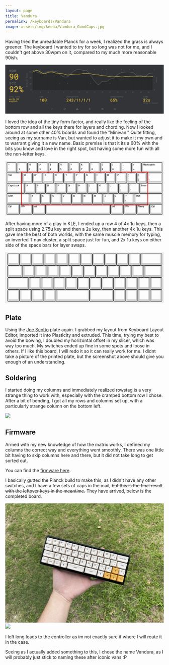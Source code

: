 ```yaml
---
layout: page
title: Vandura
permalink: /keyboards/Vandura
image: assets/img/keeba/Vandura_GoodCaps.jpg
---
```


Having tried the unreadable Planck for a week, I realized the grass is always greener. The keyboard I wanted to try for so long was not for me, and I couldn't get above 30wpm on it, compared to my much more reasonable 90ish.

![](../assets/img/keeba/wpm.png)

I loved the idea of the tiny form factor, and really like the feeling of the bottom row and all the keys there for layers and chording. Now I looked around at some other 40% boards and found the "Minivan." Quite fitting, seeing as my surname is Van, but wanted to adjust it to make it my own and to warrant giving it a new name. Basic premise is that it its a 60% with the bits you know and love in the right spot, but having some more fun with all the non-letter keys.

![](../assets/img/keeba/Vandura_Concept.png)

After having more of a play in KLE, I ended up a row 4 of 4x 1u keys, then a split space using 2.75u key and then a 2u key, then another 4x 1u keys. This gave me the best of both worlds, with the same muscle memory for typing, an inverted T nav cluster, a split space just for fun, and 2x 1u keys on either side of the space bars for layer swaps.

![](../assets/img/keeba/Vandura_KLE.png)

## Plate

Using the [Joe Scotto](https://www.github.com/joe-scotto) plate again. I grabbed my layout from Keyboard Layout Editor, imported it into Plasticity and extruded. This time, trying my best to avoid the bowing, I doubled my horizontal offset in my slicer, which was way too much. My switches ended up fine in some spots and loose in others. If I like this board, I will redo it so it can really work for me. I didnt take a picture of the printed plate, but the screenshot above should give you enough of an understanding.

## Soldering

I started doing my columns and immediately realized rowstag is a very strange thing to work with, especially with the cramped bottom row I chose. After a bit of bending, I got all my rows and columns set up, with a particularly strange column on the bottom left.

![](../assets/img/keeba/Vandura_Wired.jpeg)

## Firmware

Armed with my new knowledge of how the matrix works, I defined my columns the correct way and everything went smoothly. There was one little bit having to skip columns here and there, but it did not take long to get sorted out.

You can find the [firmware here](https://www.github.com/lukevanlukevan/vial-qmk/tree/vial/keyboards/lukevanlukevan/vandura).

I basically gutted the Planck build to make this, as I didn't have any other switches, and I have a few sets of caps in the mail, ~~but this is the final result with the leftover keys in the meantime.~~ They have arrived, below is the completed board.

![](../assets/img/keeba/Vandura_GoodCaps.jpg)
![](../assets/img/keeba/Vandura_Back.jpeg)

I left long leads to the controller as im not exactly sure if where I will route it in the case.

Seeing as I actually added something to this, I chose the name Vandura, as I will probably just stick to naming these after iconic vans :P

